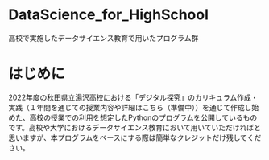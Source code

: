 # DataScience_for_HighSchool
高校で実施したデータサイエンス教育で用いたプログラム群

# はじめに
2022年度の秋田県立湯沢高校における「デジタル探究」のカリキュラム作成・実践（１年間を通じての授業内容や詳細はこちら（準備中））を通じて作成し始めた、高校の授業での利用を想定したPythonのプログラムを公開しているものです。高校や大学におけるデータサイエンス教育において用いていただければと思いますが、本プログラムをベースにする際は簡単なクレジットだけ残してください。

